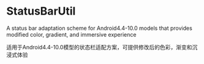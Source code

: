 # StatusBarUtil

A status bar adaptation scheme for Android4.4-10.0 models that
provides modified color, gradient, and immersive experience

适用于Android4.4-10.0模型的状态栏适配方案，可提供修改后的色彩，渐变和沉浸式体验
